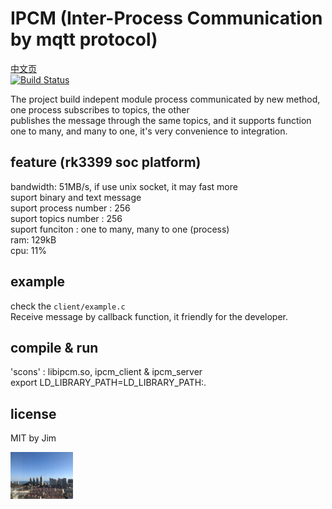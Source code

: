 IPCM (Inter-Process Communication by mqtt protocol)
==========

[中文页](README_zh.md)  
[![Build Status](https://secure.travis-ci.org/php/php-src.png?branch=master)](https://travis-ci.org/dreamflyforever/ipcm)

The project build indepent module process communicated by new method, one process subscribes to topics, the other  
publishes the message through the same topics, and it supports function one to many, and  many to one, it's very
convenience to integration.

## feature (rk3399 soc platform)
bandwidth: 51MB/s, if use unix socket, it may fast more  
suport binary and text message  
suport process number : 256   
suport topics number : 256  
suport funciton : one to many, many to one (process)  
ram: 129kB  
cpu: 11%  

## example
check the `client/example.c`  
Receive message by callback function, it friendly for the developer.

## compile & run
'scons' : libipcm.so, ipcm_client & ipcm_server  
export LD_LIBRARY_PATH=LD_LIBRARY_PATH:.

## license
MIT by Jim

<img src="https://github.com/dreamflyforever/ipcm/blob/master/logo.jpeg" width="100px">

